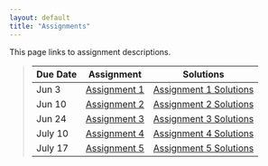 ```yaml
---
layout: default
title: "Assignments"
---
```


This page links to assignment descriptions.

> Due Date |                Assignment                | Solutions             |
> -------- | ---------------------------------------- | --------------------- |
> Jun 3    | [Assignment 1](../assign/assign01.html)  | [Assignment 1 Solutions](../assign/sol/assign01sol.pdf) |
> Jun 10   | [Assignment 2](../assign/assign02.html)  | [Assignment 2 Solutions](../assign/sol/assign02sol.pdf) |
> Jun 24   | [Assignment 3](../assign/assign03.html)  | [Assignment 3 Solutions](../assign/sol/assign03sol.pdf) |
> July 10  | [Assignment 4](../assign/assign04.html)  | [Assignment 4 Solutions](../assign/sol/assign04sol.pdf) |
> July 17  | [Assignment 5](../assign/assign05.html)  | [Assignment 5 Solutions](../assign/sol/assign05sol.pdf) |